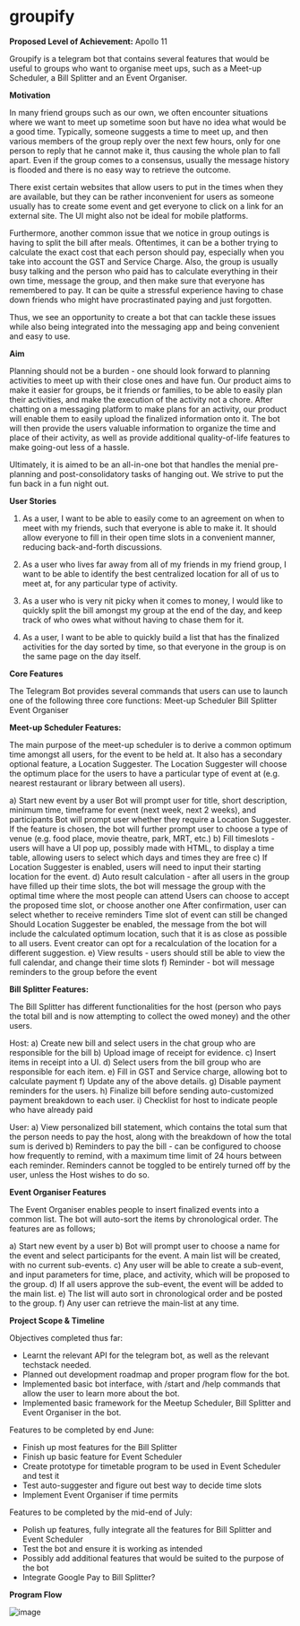 # groupify

**Proposed Level of Achievement:** Apollo 11


Groupify is a telegram bot that contains several features that would be useful to groups who want to organise meet ups, such as a Meet-up Scheduler, a Bill Splitter and an Event Organiser.


**Motivation**

In many friend groups such as our own, we often encounter situations where we want to meet up sometime soon but have no idea what would be a good time. Typically, someone suggests a time to meet up, and then various members of the group reply over the next few hours, only for one person to reply that he cannot make it, thus causing the whole plan to fall apart. Even if the group comes to a consensus, usually the message history is flooded and there is no easy way to retrieve the outcome.

There exist certain websites that allow users to put in the times when they are available, but they can be rather inconvenient for users as someone usually has to create some event and get everyone to click on a link for an external site. The UI might also not be ideal for mobile platforms.

Furthermore, another common issue that we notice in group outings is having to split the bill after meals. Oftentimes, it can be a bother trying to calculate the exact cost that each person should pay, especially when you take into account the GST and Service Charge. Also, the group is usually busy talking and the person who paid has to calculate everything in their own time, message the group, and then make sure that everyone has remembered to pay. It can be quite a stressful experience having to chase down friends who might have procrastinated paying and just forgotten.

Thus, we see an opportunity to create a bot that can tackle these issues while also being integrated into the messaging app and being convenient and easy to use.


**Aim**

Planning should not be a burden - one should look forward to planning activities to meet up with their close ones and have fun. Our product aims to make it easier for groups, be it friends or families, to be able to easily plan their activities, and make the execution of the activity not a chore. After chatting on a messaging platform to make plans for an activity, our product will enable them to easily upload the finalized information onto it. The bot will then provide the users valuable information to organize the time and place of their activity, as well as provide additional quality-of-life features to make going-out less of a hassle. 

Ultimately, it is aimed to be an all-in-one bot that handles the menial pre-planning and post-consolidatory tasks of hanging out. We strive to put the fun back in a fun night out.




**User Stories**


1. As a user, I want to be able to easily come to an agreement on when to meet with my friends, such that everyone is able to make it. It should allow everyone to fill in their open time slots in a convenient manner, reducing back-and-forth discussions.

2. As a user who lives far away from all of my friends in my friend group, I want to be able to identify the best centralized location for all of us to meet at, for any particular type of activity.

3. As a user who is very nit picky when it comes to money, I would like to quickly split the bill amongst my group at the end of the day, and keep track of who owes what without having to chase them for it.

4. As a user, I want to be able to quickly build a list that has the finalized activities for the day sorted by time, so that everyone in the group is on the same page on the day itself.


**Core Features**


The Telegram Bot provides several commands that users can use to launch one of the following three core functions:
Meet-up Scheduler
Bill Splitter
Event Organiser


**Meet-up Scheduler Features:**

The main purpose of the meet-up scheduler is to derive a common optimum time amongst all users, for the event to be held at. 
It also has a secondary optional feature, a Location Suggester. The Location Suggester will choose the optimum place for the users to have a particular type of event at (e.g. nearest restaurant or library between all users).

a) Start new event by a user
    Bot will prompt user for title, short description, minimum time, timeframe for event (next week, next 2 weeks), and participants
    Bot will prompt user whether they require a Location Suggester. If the feature is chosen, the bot will further prompt user to choose a type of venue (e.g. food place, movie     theatre, park, MRT, etc.)
b) Fill timeslots - users will have a UI pop up, possibly made with HTML, to display a time table, allowing users to select which days and times they are free
c) If Location Suggester is enabled, users will need to input their starting location for the event.
d) Auto result calculation - after all users in the group have filled up their time slots, the bot will message the group with the optimal time where the most people can attend
    Users can choose to accept the proposed time slot, or choose another one
    After confirmation, user can select whether to receive reminders 
    Time slot of event can still be changed
    Should Location Suggester be enabled, the message from the bot will include the calculated optimum location, such that it is as close as possible to all users.
     Event creator can opt for a recalculation of the location for a different suggestion.
e) View results - users should still be able to view the full calendar, and change their time slots
f) Reminder - bot will message reminders to the group before the event




**Bill Splitter Features:**

The Bill Splitter has different functionalities for the host (person who pays the total bill and is now attempting to collect the owed money) and the other users.

Host:
a) Create new bill and select users in the chat group who are responsible for the bill
b) Upload image of receipt for evidence. 
c) Insert items in receipt into a UI.
d) Select users from the bill group who are responsible for each item.
e) Fill in GST and Service charge, allowing bot to calculate payment
f) Update any of the above details.
g) Disable payment reminders for the users.
h) Finalize bill before sending auto-customized payment breakdown to each user.
i) Checklist for host to indicate people who have already paid

User:
a) View personalized bill statement, which contains the total sum that the person needs to pay the host, along with the breakdown of how the total sum is derived
b) Reminders to pay the bill - can be configured to choose how frequently to remind, with a maximum time limit of 24 hours between each reminder. Reminders cannot be toggled to be entirely turned off by the user, unless the Host wishes to do so.




**Event Organiser Features**

The Event Organiser enables people to insert finalized events into a common list. The bot will auto-sort the items by chronological order. The features are as follows;

a) Start new event by a user
b) Bot will prompt user to choose a name for the event and select participants for the event. A main list will be created, with no current sub-events.
c) Any user will be able to create a sub-event, and input parameters for time, place, and activity, which will be proposed to the group.
d) If all users approve the sub-event, the event will be added to the main list.
e) The list will auto sort in chronological order and be posted to the group.
f) Any user can retrieve the main-list at any time.


**Project Scope & Timeline**


Objectives completed thus far:
- Learnt the relevant API for the telegram bot, as well as the relevant techstack needed.
- Planned out development roadmap and proper program flow for the bot.
- Implemented basic bot interface, with /start and /help commands that allow the user to learn more about the bot.
- Implemented basic framework for the Meetup Scheduler, Bill Splitter and Event Organiser in the bot.

Features to be completed by end June:
- Finish up most features for the Bill Splitter
- Finish up basic feature for Event Scheduler
- Create prototype for timetable program to be used in Event Scheduler and test it
- Test auto-suggester and figure out best way to decide time slots
- Implement Event Organiser if time permits

Features to be completed by the mid-end of July: 

- Polish up features, fully integrate all the features for Bill Splitter and Event Scheduler
- Test the bot and ensure it is working as intended
- Possibly add additional features that would be suited to the purpose of the bot
- Integrate Google Pay to Bill Splitter?



**Program Flow**

![image](https://user-images.githubusercontent.com/13115675/120102136-31c48400-c17c-11eb-8ea5-a1f36151986e.png)
